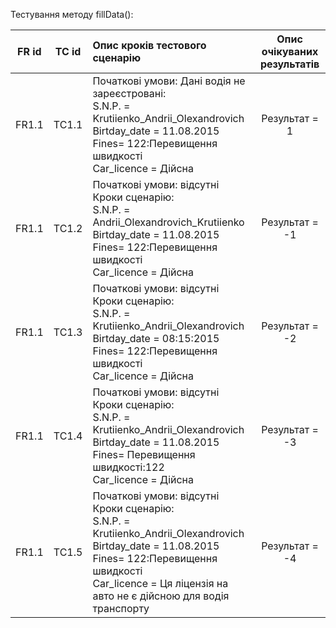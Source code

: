 Тестування методу fillData():

|FR id|TC id|Опис кроків тестового сценарію|Опис очікуваних результатів|
|:-:|:-:|:-|:-:|
|FR1.1|TC1.1|Початкові умови: Дані водія не зареєстровані: <br> S.N.P. = Krutiienko_Andrii_Olexandrovich <br> Birtday_date = 11.08.2015 <br> Fines= 122:Перевищення швидкості <br> Car_licence = Дійсна|Результат = 1|
|FR1.1|TC1.2|Початкові умови: відсутні <br> Кроки сценарію: <br> S.N.P. = Andrii_Olexandrovich_Krutiienko <br> Birtday_date = 11.08.2015 <br> Fines= 122:Перевищення швидкості <br> Car_licence = Дійсна|Результат = -1|
|FR1.1|TC1.3|Початкові умови: відсутні <br> Кроки сценарію: <br> S.N.P. = Krutiienko_Andrii_Olexandrovich <br> Birtday_date = 08:15:2015 <br> Fines= 122:Перевищення швидкості <br> Car_licence = Дійсна|Результат = -2|
|FR1.1|TC1.4|Початкові умови: відсутні <br> Кроки сценарію: <br> S.N.P. = Krutiienko_Andrii_Olexandrovich <br> Birtday_date = 11.08.2015 <br> Fines= Перевищення швидкості:122 <br> Car_licence = Дійсна|Результат = -3|
|FR1.1|TC1.5|Початкові умови: відсутні <br> Кроки сценарію: <br> S.N.P. = Krutiienko_Andrii_Olexandrovich <br> Birtday_date = 11.08.2015 <br> Fines= 122:Перевищення швидкості <br> Car_licence = Ця ліцензія на авто не є дійсною для водія транспорту|Результат = -4|

